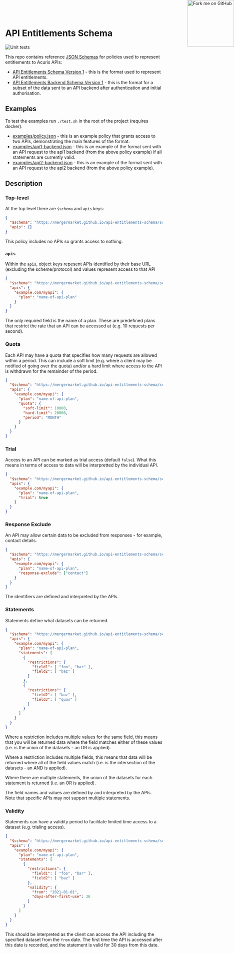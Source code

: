 # API Entitlements Schema

![Unit tests](https://github.com/mergermarket/api-entitlements-schema/workflows/CI/badge.svg)

This repo contains reference [JSON Schemas](https://json-schema.org/) for
policies used to represent entitlements to Acuris APIs:

* [API Entitlements Schema Version 1](schema/policy-v1.json) - this is the format used to represent API entitlements.
* [API Entitlements Backend Schema Version 1](schema/backend-v1.json) - this is the format for a subset of the data sent to an API backend after authentication and initial authorisation.

## Examples

To test the examples run `./test.sh` in the root of the project (requires docker).

* [examples/policy.json](examples/policy.json) - this is an example policy that grants access to two APIs, demonstrating the main features of the format.
* [examples/api1-backend.json](examples/api1-backend.json) - this is an example of the format sent with an API request to the api1 backend (from the above policy example) if all statements are currently valid.
* [examples/api2-backend.json](examples/api1-backend.json) - this is an example of the format sent with an API request to the api2 backend (from the above policy example).

## Description

### Top-level

At the top level there are `$schema` and `apis` keys:

```json
{
  "$schema": "https://mergermarket.github.io/api-entitlements-schema/schema/policy-v1.json#",
  "apis": {}
}
```

This policy includes no APIs so grants access to nothing.

### `apis`

Within the `apis`, object keys repesent APIs identified by their base URL (excluding the scheme/protocol) and values represent access to that API

```json
{
  "$schema": "https://mergermarket.github.io/api-entitlements-schema/schema/policy-v1.json#",
  "apis": {
    "example.com/myapi": {
      "plan": "name-of-api-plan"
    }
  }
}
```

The only required field is the name of a plan. These are predefined plans that restrict the rate that an API can be accessed at (e.g. 10 requests per second).

### Quota

Each API may have a quota that specifies how many requests are allowed within a period. This can include a soft limit (e.g. where a client may be notified of going over the quota) and/or a hard limit where access to the API is withdrawn for the remainder of the period.

```json
{
  "$schema": "https://mergermarket.github.io/api-entitlements-schema/schema/policy-v1.json#",
  "apis": {
    "example.com/myapi": {
      "plan": "name-of-api-plan",
      "quota": {
        "soft-limit": 10000,
        "hard-limit": 20000,
        "period": "MONTH"
      }
    }
  }
}
```

### Trial

Access to an API can be marked as trial access (default `false`). What this means in terms of access to data will be interpretted by the individual API.

```json
{
  "$schema": "https://mergermarket.github.io/api-entitlements-schema/schema/policy-v1.json#",
  "apis": {
    "example.com/myapi": {
      "plan": "name-of-api-plan",
      "trial": true
    }
  }
}
```

### Response Exclude

An API may allow certain data to be excluded from responses - for example, contact details.

```json
{
  "$schema": "https://mergermarket.github.io/api-entitlements-schema/schema/policy-v1.json#",
  "apis": {
    "example.com/myapi": {
      "plan": "name-of-api-plan",
      "response-exclude": ["contact"]
    }
  }
}
```

The identifiers are defined and interpreted by the APIs.

### Statements

Statements define what datasets can be returned.

```json
{
  "$schema": "https://mergermarket.github.io/api-entitlements-schema/schema/policy-v1.json#",
  "apis": {
    "example.com/myapi": {
      "plan": "name-of-api-plan",
      "statements": [
        {
          "restrictions": {
            "field1": [ "foo", "bar" ],
            "field2": [ "baz" ]
          }
        },
        {
          "restrictions": {
            "field2": [ "baz" ],
            "field3": [ "quux" ]
          }
        }
      ]
    }
  }
}
```

Where a restriction includes multiple values for the same field, this means that you will be returned data where the field matches either of these values (i.e. is the union of the datasets - an OR is applied).

Where a restriction includes multiple fields, this means that data will be returned where all of the field values match (i.e. is the intersection of the datasets - an AND is applied).

Where there are multiple statements, the union of the datasets for each statement is returned (i.e. an OR is applied).

The field names and values are defined by and interpreted by the APIs. Note that specific APIs may not support multiple statements.

### Validity

Statements can have a validity period to facilitate limited time access to a dataset (e.g. trialing access).

```json
{
  "$schema": "https://mergermarket.github.io/api-entitlements-schema/schema/policy-v1.json#",
  "apis": {
    "example.com/myapi": {
      "plan": "name-of-api-plan",
      "statements": [
        {
          "restrictions": {
            "field1": [ "foo", "bar" ],
            "field2": [ "baz" ]
          },
          "validity": {
            "from": "2021-01-01",
            "days-after-first-use": 30
          }
        }
      ]
    }
  }
}
```

This should be interpreted as the client can access the API including the specified dataset from the `from` date. The first time the API is accessed after this date is recorded, and the statement is valid for 30 days from this date.

<div style="position: absolute; top: 0; right: 0">
    <a href="https://github.com/mergermarket/api-entitlements-schema"><img loading="lazy" width="149" height="149" src="https://github.blog/wp-content/uploads/2008/12/forkme_right_white_ffffff.png?resize=149%2C149" class="attachment-full size-full" alt="Fork me on GitHub" data-recalc-dims="1"></a>
</div>
